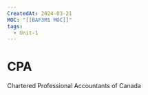 ```yaml
---
CreatedAt: 2024-03-21
MOC: "[[BAF3M1 MOC]]"
tags:
  - Unit-1
---
```

# CPA
Chartered Professional Accountants of Canada
<!--ID: 1757893916368-->

